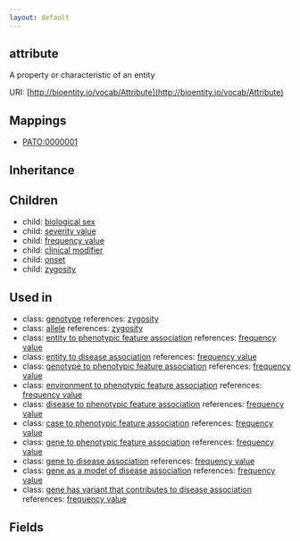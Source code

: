 ```yaml
---
layout: default
---
```


## attribute


A property or characteristic of an entity

URI: [http://bioentity.io/vocab/Attribute](http://bioentity.io/vocab/Attribute)
## Mappings

 * [PATO:0000001](http://purl.obolibrary.org/obo/PATO_0000001)

## Inheritance


## Children

 *  child: [biological sex](BiologicalSex.html)
 *  child: [severity value](SeverityValue.html)
 *  child: [frequency value](FrequencyValue.html)
 *  child: [clinical modifier](ClinicalModifier.html)
 *  child: [onset](Onset.html)
 *  child: [zygosity](Zygosity.html)

## Used in

 *  class: [genotype](Genotype.html) references: [zygosity](Zygosity.html)
 *  class: [allele](Allele.html) references: [zygosity](Zygosity.html)
 *  class: [entity to phenotypic feature association](EntityToPhenotypicFeatureAssociation.html) references: [frequency value](FrequencyValue.html)
 *  class: [entity to disease association](EntityToDiseaseAssociation.html) references: [frequency value](FrequencyValue.html)
 *  class: [genotype to phenotypic feature association](GenotypeToPhenotypicFeatureAssociation.html) references: [frequency value](FrequencyValue.html)
 *  class: [environment to phenotypic feature association](EnvironmentToPhenotypicFeatureAssociation.html) references: [frequency value](FrequencyValue.html)
 *  class: [disease to phenotypic feature association](DiseaseToPhenotypicFeatureAssociation.html) references: [frequency value](FrequencyValue.html)
 *  class: [case to phenotypic feature association](CaseToPhenotypicFeatureAssociation.html) references: [frequency value](FrequencyValue.html)
 *  class: [gene to phenotypic feature association](GeneToPhenotypicFeatureAssociation.html) references: [frequency value](FrequencyValue.html)
 *  class: [gene to disease association](GeneToDiseaseAssociation.html) references: [frequency value](FrequencyValue.html)
 *  class: [gene as a model of disease association](GeneAsAModelOfDiseaseAssociation.html) references: [frequency value](FrequencyValue.html)
 *  class: [gene has variant that contributes to disease association](GeneHasVariantThatContributesToDiseaseAssociation.html) references: [frequency value](FrequencyValue.html)

## Fields

